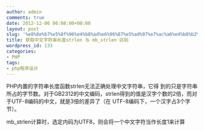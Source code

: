 ```yaml
---
author: admin
comments: true
date: 2012-12-06 06:08:00+00:00
layout: post
slug: '%e8%8e%b7%e5%8f%96%e4%b8%ad%e6%96%87%e5%ad%97%e7%ac%a6%e4%b8%b2%e9%95%bf%e5%ba%a6strlen-%e4%b8%8e-mb_strlen-%e5%8c%ba%e5%88%ab'
title: 获取中文字符串长度strlen 与 mb_strlen 区别
wordpress_id: 133
categories:
- PHP
tags:
- php程序设计
---
```





PHP内置的字符串长度函数strlen无法正确处理中文字符串，它得 到的只是字符串所占的字节数。对于GB2312的中文编码，strlen得到的值是汉字个数的2倍，而对于UTF-8编码的中文，就是3倍的差异了（在 UTF-8编码下，一个汉字占3个字节）。




mb_strlen计算时，选定内码为UTF8，则会将一个中文字符当作长度1来计算



